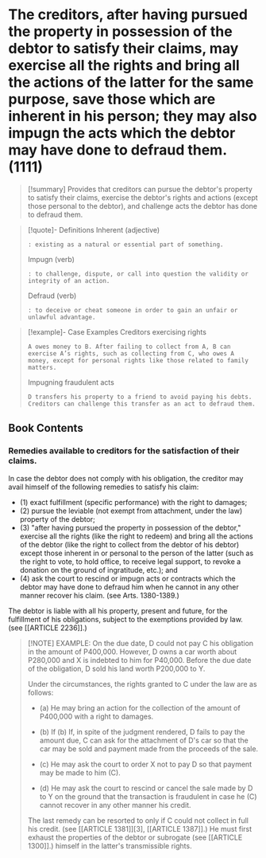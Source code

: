 # The creditors, after having pursued the property in possession of the debtor to satisfy their claims, may exercise all the rights and bring all the actions of the latter for the same purpose, save those which are inherent in his person; they may also impugn the acts which the debtor may have done to defraud them. (1111)

> [!summary] Provides that creditors can pursue the debtor's property to satisfy their claims, exercise the debtor's rights and actions (except those personal to the debtor), and challenge acts the debtor has done to defraud them.

> [!quote]- Definitions
> Inherent (adjective)
> ```
> : existing as a natural or essential part of something.
> ```
> Impugn (verb)
> ```
> : to challenge, dispute, or call into question the validity or integrity of an action.
> ```
> Defraud (verb)
> ```
> : to deceive or cheat someone in order to gain an unfair or unlawful advantage.
> ```

> [!example]- Case Examples
> Creditors exercising rights
> ```
> A owes money to B. After failing to collect from A, B can exercise A’s rights, such as collecting from C, who owes A money, except for personal rights like those related to family matters.
> ```
> Impugning fraudulent acts
> ```
> D transfers his property to a friend to avoid paying his debts. Creditors can challenge this transfer as an act to defraud them.
> ```

## Book Contents

### Remedies available to creditors for the satisfaction of their claims. 
In case the debtor does not comply with his obligation, the creditor may avail himself of the following remedies to satisfy his claim: 

- (1) exact fulfillment (specific performance) with the right to damages; 
- (2) pursue the leviable (not exempt from attachment, under the law) property of the debtor;
- (3) "after having pursued the property in possession of the debtor," exercise all the rights 	(like the right to redeem) and bring all the actions of the debtor (like the right to collect from 	the debtor of his debtor) except those inherent in or personal to the person of the latter 	(such as the right to vote, to hold office, to receive legal support, to revoke a donation on the 	ground of ingratitude, etc.); and 
- (4) ask the court to rescind or impugn acts or contracts which the debtor may have done to 	defraud him when he cannot in any other manner recover his claim. (see Arts. 1380-1389.) 

The debtor is liable with all his property, present and future, for the fulfillment of his obligations, subject to the exemptions provided by law. (see [[ARTICLE 2236]].) 

> [!NOTE] EXAMPLE:
> On the due date, D could not pay C his obligation in the amount of P400,000. However, D owns a car worth about P280,000 and X is indebted to him for P40,000. Before the due date of the obligation, D sold his land worth P200,000 to Y.
>
> Under the circumstances, the rights granted to C under the law are as follows: 
>
> - (a) He may bring an action for the collection of the amount of P400,000 with a right to damages. 
> - (b) If (b) If, in spite of the judgment rendered, D fails to pay the amount due, C can ask for the attachment of D's car so that the car may be sold and payment made from the proceeds of the sale. 
>
> - (c) He may ask the court to order X not to pay D so that payment may be made to him (C). 
>
> - (d) He may ask the court to rescind or cancel the sale made by D to Y on the ground that the transaction is fraudulent in case he (C) cannot recover in any other manner his credit. 
>
> The last remedy can be resorted to only if C could not collect in full his credit. (see [[ARTICLE 1381]][3], [[ARTICLE 1387]].) He must first exhaust the properties of the debtor or subrogate (see [[ARTICLE 1300]].) himself in the latter's transmissible rights. 
